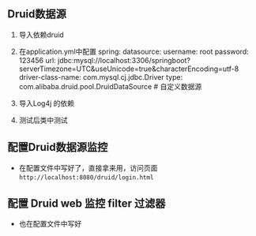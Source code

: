 ## Druid数据源
1. 导入依赖druid
2. 在application.yml中配置
spring:
  datasource:
    username: root
    password: 123456
    url: jdbc:mysql://localhost:3306/springboot?serverTimezone=UTC&useUnicode=true&characterEncoding=utf-8
    driver-class-name: com.mysql.cj.jdbc.Driver
    type: com.alibaba.druid.pool.DruidDataSource # 自定义数据源
    
3. 导入Log4j 的依赖
4. 测试后类中测试

## 配置Druid数据源监控
- 在配置文件中写好了，直接拿来用，访问页面`http://localhost:8080/druid/login.html`

## 配置 Druid web 监控 filter 过滤器
- 也在配置文件中写好
